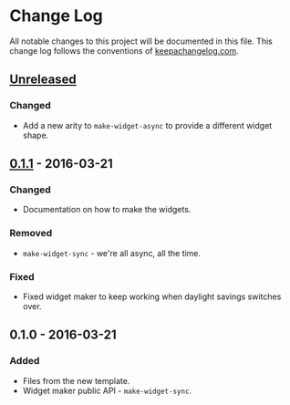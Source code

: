 # Change Log
All notable changes to this project will be documented in this file. This change log follows the conventions of [keepachangelog.com](http://keepachangelog.com/).

## [Unreleased]
### Changed
- Add a new arity to `make-widget-async` to provide a different widget shape.

## [0.1.1] - 2016-03-21
### Changed
- Documentation on how to make the widgets.

### Removed
- `make-widget-sync` - we're all async, all the time.

### Fixed
- Fixed widget maker to keep working when daylight savings switches over.

## 0.1.0 - 2016-03-21
### Added
- Files from the new template.
- Widget maker public API - `make-widget-sync`.

[Unreleased]: https://github.com/nickbauman/cljgae-template/compare/0.1.1...HEAD
[0.1.1]: https://github.com/nickbauman/cljgae-template/compare/0.1.0...0.1.1
